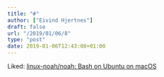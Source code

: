 ```yaml
---
title: "#"
author: ["Eivind Hjertnes"]
draft: false
url: "/2019/01/06/8"
type: "post"
date: 2019-01-06T12:43:08+01:00
---
```


Liked: [linux-noah/noah: Bash on
Ubuntu on macOS](https://github.com/linux-noah/noah)
